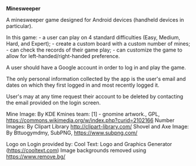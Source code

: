  **Minesweeper**
 
A minesweeper game designed for Android devices (handheld devices in particular).

In this game:
    - a user can play on 4 standard difficulties (Easy, Medium, Hard, and Expert);
    - create a custom board with a custom number of mines;
    - can check the records of their game play;
    - can customize the game to allow for left-handed/right-handed preference.

A user should have a Google account in order to log in and play the game.

The only personal information collected by the app is the user's email and dates on which they first logged in 
and most recently logged it.

User's may at any time request their account to be deleted by contacting the email provided on the login screen.

Mine Image: By KDE Kmines team: [1] - gnomine artwork., GPL, https://commons.wikimedia.org/w/index.php?curid=2102166
Number Images: By Clipart Library http://clipart-library.com/
Shovel and Axe Image: By Bttuogymdmy, SubPNG, https://www.subpng.com/

Logo on Login provided by: Cool Text: Logo and Graphics Generator (https://cooltext.com)
Image backgrounds removed using https://www.remove.bg/
